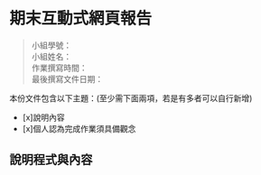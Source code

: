 ﻿# 期末互動式網頁報告
>
>小組學號：
><br />
>小組姓名：
><br />
>作業撰寫時間：
><br />
>最後撰寫文件日期：
>

本份文件包含以下主題：(至少需下面兩項，若是有多者可以自行新增)
- [x]說明內容
- [x]個人認為完成作業須具備觀念

## 說明程式與內容


